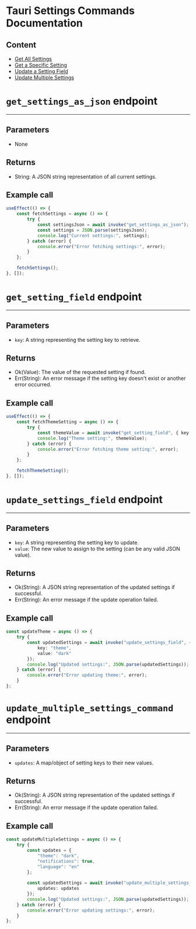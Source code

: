 # Tauri Settings Commands Documentation

## Content
- [Get All Settings](#get_settings_as_json-endpoint)
- [Get a Specific Setting](#get_setting_field-endpoint)
- [Update a Setting Field](#update_settings_field-endpoint)
- [Update Multiple Settings](#update_multiple_settings_command-endpoint)

# `get_settings_as_json` endpoint

---
## Parameters
- None

## Returns
- String: A JSON string representation of all current settings.

## Example call
```typescript jsx
useEffect(() => {
    const fetchSettings = async () => {
        try {
            const settingsJson = await invoke("get_settings_as_json");
            const settings = JSON.parse(settingsJson);
            console.log("Current settings:", settings);
        } catch (error) {
            console.error("Error fetching settings:", error);
        }
    };

    fetchSettings();
}, []);
```

# `get_setting_field` endpoint

---
## Parameters
- `key`: A string representing the setting key to retrieve.

## Returns
- Ok(Value): The value of the requested setting if found.
- Err(String): An error message if the setting key doesn't exist or another error occurred.

## Example call
```typescript jsx
useEffect(() => {
    const fetchThemeSetting = async () => {
        try {
            const themeValue = await invoke("get_setting_field", { key: "theme" });
            console.log("Theme setting:", themeValue);
        } catch (error) {
            console.error("Error fetching theme setting:", error);
        }
    };

    fetchThemeSetting();
}, []);
```

# `update_settings_field` endpoint

---
## Parameters
- `key`: A string representing the setting key to update.
- `value`: The new value to assign to the setting (can be any valid JSON value).

## Returns
- Ok(String): A JSON string representation of the updated settings if successful.
- Err(String): An error message if the update operation failed.

## Example call
```typescript jsx
const updateTheme = async () => {
    try {
        const updatedSettings = await invoke("update_settings_field", { 
            key: "theme", 
            value: "dark" 
        });
        console.log("Updated settings:", JSON.parse(updatedSettings));
    } catch (error) {
        console.error("Error updating theme:", error);
    }
};
```

# `update_multiple_settings_command` endpoint

---
## Parameters
- `updates`: A map/object of setting keys to their new values.

## Returns
- Ok(String): A JSON string representation of the updated settings if successful.
- Err(String): An error message if the update operation failed.

## Example call
```typescript jsx
const updateMultipleSettings = async () => {
    try {
        const updates = {
            "theme": "dark",
            "notifications": true,
            "language": "en"
        };
        
        const updatedSettings = await invoke("update_multiple_settings_command", { 
            updates: updates 
        });
        console.log("Updated settings:", JSON.parse(updatedSettings));
    } catch (error) {
        console.error("Error updating settings:", error);
    }
};
```
